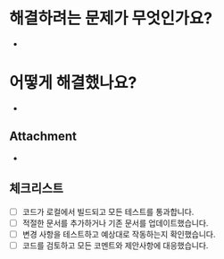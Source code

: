 # 해결하려는 문제가 무엇인가요?
-

# 어떻게 해결했나요?
-

## Attachment
-

## 체크리스트
- [ ] 코드가 로컬에서 빌드되고 모든 테스트를 통과합니다.
- [ ] 적절한 문서를 추가하거나 기존 문서를 업데이트했습니다.
- [ ] 변경 사항을 테스트하고 예상대로 작동하는지 확인했습니다.
- [ ] 코드를 검토하고 모든 코멘트와 제안사항에 대응했습니다.
